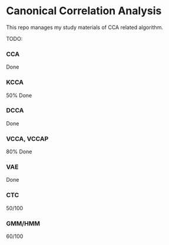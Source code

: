 # Canonical Correlation Analysis
This repo manages my study materials of CCA related algorithm.

TODO:

### CCA
Done
### KCCA
50% Done
### DCCA
Done
### VCCA, VCCAP
80% Done
### VAE
Done
### CTC
50/100
### GMM/HMM
60/100

